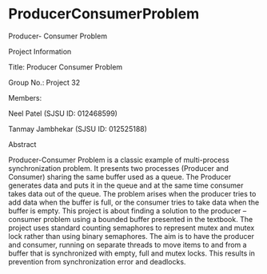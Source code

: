 # ProducerConsumerProblem

Producer- Consumer Problem

Project Information

Title: Producer Consumer Problem

Group No.: Project 32

Members: 

Neel Patel       (SJSU ID: 012468599)

Tanmay Jambhekar (SJSU ID: 012525188)


Abstract

Producer-Consumer Problem is a classic example of multi-process synchronization problem. It presents two processes (Producer and Consumer) 
sharing the same buffer used as a queue. The Producer generates data and puts it in the queue and at the same time consumer takes data out 
of the queue. The problem arises when the producer tries to add data when the buffer is full, or the consumer tries to take data when the 
buffer is empty. This project is about finding a solution to the producer – consumer problem using a bounded buffer presented in the textbook.  The project uses standard counting semaphores to represent mutex and mutex lock rather than using binary semaphores. The aim is 
to have the producer and consumer, running on separate threads to move items to and from a buffer that is synchronized with empty, full 
and mutex locks. This results in prevention from synchronization error and deadlocks.
